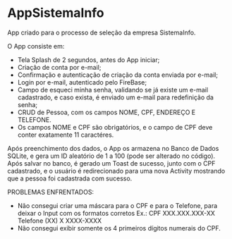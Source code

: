 # AppSistemaInfo
App criado para o processo de seleção da empresa SistemaInfo.

O App consiste em: 
- Tela Splash de 2 segundos, antes do App iniciar;
- Criação de conta por e-mail;
- Confirmação e autenticação de criação da conta enviada por e-mail;
- Login por e-mail, autenticado pelo FireBase;
- Campo de esqueci minha senha, validando se já existe um e-mail cadastrado, e caso exista, é enviado um e-mail para redefinição da senha;
- CRUD de Pessoa, com os campos NOME, CPF, ENDEREÇO E TELEFONE.
- Os campos NOME e CPF são obrigatórios, e o campo de CPF deve conter exatamente 11 caractéres.

Após preenchimento dos dados, o App os armazena no Banco de Dados SQLite, e gera um ID aleatório de 1 a 100 (pode ser alterado no código).
Após salvar no banco, é gerado um Toast de sucesso, junto com o CPF cadastrado, e o usuário é redirecionado para uma nova Activity mostrando que a pessoa foi cadastrada com sucesso.

PROBLEMAS ENFRENTADOS:
- Não consegui criar uma máscara para o CPF e para o Telefone, para deixar o Input com os formatos corretos
Ex.:
CPF XXX.XXX.XXX-XX
Telefone (XX) X XXXX-XXXX
- Não consegui exibir somente os 4 primeiros dígitos numerais do CPF.
